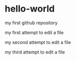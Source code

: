 hello-world
===========

my first github repository

my first attempt to edit a file

my second attempt to edit a file

my third attempt to edit a file
